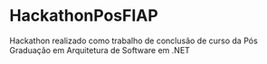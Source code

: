 # HackathonPosFIAP
Hackathon realizado como trabalho de conclusão de curso da Pós Graduação em Arquitetura de Software em .NET
